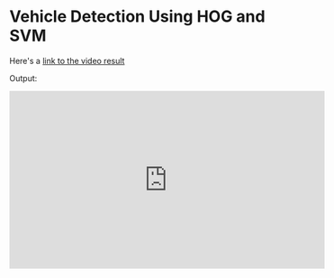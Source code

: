 # Vehicle Detection Using HOG and SVM

 Here's a [link to the video result](./full_video_threshold_20_with_frame_skipping_my.mp4)

Output:
<iframe width="560" height="315" src="https://www.youtube.com/embed/biy2DMKdcys" frameborder="0" allow="accelerometer; autoplay; encrypted-media; gyroscope; picture-in-picture" allowfullscreen></iframe>